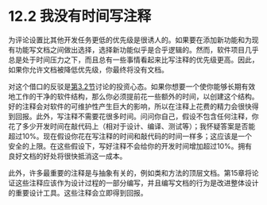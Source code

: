 # 12.2 我没有时间写注释

为评论设置比其他开发任务更低的优先级是很诱人的。如果要在添加新功能和为现有功能写文档之间做出选择，选择新功能似乎是合乎逻辑的。然而，软件项目几乎总是处于时间压力之下，而且总有一些事情看起来比写注释的优先级更高。因此，如果你允许文档被降低优先级，你最终将没有文档。

对这个借口的反驳是[第3.2节](../di-san-zhang-rang-dai-ma-gong-zuo-qi-lai-shi-bu-gou-de/3.2-zhan-lve-xing-bian-cheng.md)讨论的投资心态。如果你想要一个使你能够长期有效地工作的干净的软件结构，那么你必须提前花一些额外的时间，以创建这个结构。好的注释会对软件的可维护性产生巨大的影响，所以在注释上花费的精力会很快得到回报。此外，写注释不需要花很多时间。问问你自己，假设不包含任何注释，你花了多少开发时间在敲代码上（相对于设计、编译、测试等）；我怀疑答案是否能超过10%。现在假设你花在写注释的时间和敲代码的时间一样多；这应该是一个安全的上限。在这些假设下，写好注释不会给你的开发时间增加超过10%。拥有良好文档的好处将很快抵消这一成本。

此外，许多最重要的注释是与抽象有关的，例如类和方法的顶层文档。第15章将论证这些注释应该作为设计过程的一部分编写，并且编写文档的行为是改进整体设计的重要设计工具。这些注释会立即得到回报。
